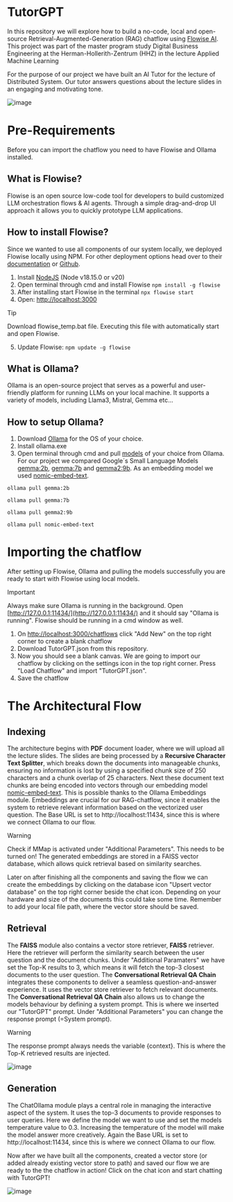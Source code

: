 # TutorGPT

In this repository we will explore how to build a no-code, local and open-source Retrieval-Augmented-Generation (RAG) chatflow using [Flowise AI](https://flowiseai.com/). This project was part of the master program study Digital Business Engineering at the Herman-Hollerith-Zentrum (HHZ) in the lecture Applied Machine Learning 

For the purpose of our project we have built an AI Tutor for the lecture of Distributed System. Our tutor answers questions about the lecture slides in an engaging and motivating tone.


![image](https://github.com/user-attachments/assets/813dff1b-4299-47d5-8dc1-e6ddbd324064)


# Pre-Requirements 
Before you can import the chatflow you need to have Flowise and Ollama installed. 

## What is Flowise?

Flowise is an open source low-code tool for developers to build customized LLM orchestration flows & AI agents. Through a simple drag-and-drop UI approach it allows you to quickly prototype LLM applications.

## How to install Flowise?
Since we wanted to use all components of our system locally, we deployed Flowise locally using NPM. For other deployment options head over to their [documentation](https://docs.flowiseai.com/getting-started) or [Github](https://github.com/FlowiseAI/Flowise).

1. Install [NodeJS](https://nodejs.org/en/download/package-manager) (Node v18.15.0 or v20)
2. Open terminal through cmd and install Flowise
```npm install -g flowise```
3. After installing start Flowise in the terminal
```npx flowise start```
4. Open: [http://localhost:3000](http://localhost:3000)
> [!TIP]
> Download flowise_temp.bat file. Executing this file with automatically start and open Flowise.
5. Update Flowise:
```npm update -g flowise```

## What is Ollama?

Ollama is an open-source project that serves as a powerful and user-friendly platform for running LLMs on your local machine. It supports a variety of models, including Llama3, Mistral, Gemma etc...

## How to setup Ollama?

1. Download [Ollama](https://ollama.com/) for the OS of your choice.
2. Install ollama.exe
3. Open terminal through cmd and pull [models](https://ollama.com/library) of your choice from Ollama. For our project we compared Google´s Small Language Models [gemma:2b](https://ollama.com/library/gemma:2b), [gemma:7b](https://ollama.com/library/gemma:7b) and [gemma2:9b](https://ollama.com/library/gemma2:9b). As an embedding model we used [nomic-embed-text](https://ollama.com/library/nomic-embed-text).

```ollama pull gemma:2b```

```ollama pull gemma:7b```

```ollama pull gemma2:9b```

```ollama pull nomic-embed-text```

#  Importing the chatflow
After setting up Flowise, Ollama and pulling the models successfully you are ready to start with Flowise using local models. 
> [!IMPORTANT]
> Always make sure Ollama is running in the background. Open [http://127.0.0.1:11434/](http://127.0.0.1:11434/) and it should say "Ollama is running". Flowise should be running in a cmd window as well.

1. On [http://localhost:3000/chatflows](http://localhost:3000/chatflows) click "Add New" on the top right corner to create a blank chatflow
2. Download TutorGPT.json from this repository.
3. Now you should see a blank canvas. We are going to import our chatflow by clicking on the settings icon in the top right corner. Press "Load Chatflow" and import "TutorGPT.json".
4. Save the chatflow

# The Architectural Flow

## Indexing
The architecture begins with **PDF** document loader, where we will upload all the lecture slides. The slides are being processed by a **Recursive Character Text Splitter**, which breaks down the documents into manageable chunks, ensuring no information is lost by using a specified chunk size of 250 characters and a chunk overlap of 25 characters. Next these document text chunks are being encoded into vectors through our embedding model [nomic-embed-text](https://ollama.com/library/nomic-embed-text). This is possible thanks to the Ollama Embeddings module. Embeddings are crucial for our RAG-chatflow, since it enables the system to retrieve relevant information based on the vectorized user question. The Base URL is set to http://localhost:11434, since this is where we connect Ollama to our flow.


> [!WARNING]
> Check if MMap is activated under "Additional Parameters". This needs to be turned on!
The generated embeddings are stored in a FAISS vector database, which allows quick retrieval based on similarity searches. 

Later on after finishing all the components and saving the flow we can create the embeddings by clicking on the database icon "Upsert vector database" on the top right corner beside the chat icon. Depending on your hardware and size of the documents this could take some time. Remember to add your local file path, where the vector store should be saved.

## Retrieval
The **FAISS** module also contains a vector store retriever, **FAISS** retriever. Here the retriever will perform the similarity search between the user question and the document chunks. Under "Additional Paramaters" we have set the Top-K results to 3, which means it will fetch the top-3 closest documents to the user question. The **Conversational Retrieval QA Chain** integrates these components to deliver a seamless question-and-answer experience. It uses the vector store retriever to fetch relevant documents. The **Conversational Retrieval QA Chain** also allows us to change the models behaviour by defining a system prompt. This is where we inserted our "TutorGPT" prompt. Under "Additional Parameters" you can change the response prompt (=System prompt).

> [!WARNING]
> The response prompt always needs the variable {context}. This is where the Top-K retrieved results are injected.


![image](https://github.com/user-attachments/assets/5534498a-28b4-49d9-8dca-d387ea7995c9)



## Generation


The ChatOllama module plays a central role in managing the interactive aspect of the system. It uses the top-3 documents to provide responses to user queries. Here we define the model we want to use and set the models temperature value to 0.3. Increasing the temperature of the model will make the model answer more creatively. Again the Base URL is set to http://localhost:11434, since this is where we connect Ollama to our flow.

Now after we have built all the components, created a vector store (or added already existing vector store to path) and saved our flow we are ready to the the chatflow in action! Click on the chat icon and start chatting with TutorGPT!

![image](https://github.com/user-attachments/assets/150ad5c6-93a7-4de1-8911-767922f3b12e)



